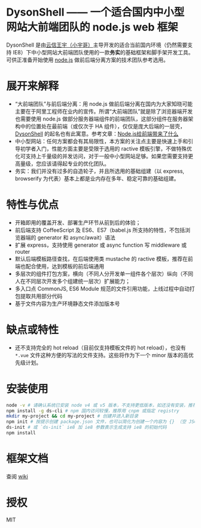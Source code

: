 # DysonShell —— 一个适合国内中小型网站大前端团队的 node.js web 框架

DysonShell 是由[云信](http://www.creditcloud.com)[王宇（小宇哥）](https://github.com/undoZen)主导开发的适合当前国内环境（仍然需要支持 IE8）下中小型网站大前端团队使用的一款**务实**的基础框架和脚手架开发工具。可供正准备开始使用 [node.js](https://nodejs.org) 做前后端分离方案的技术团队参考选用。

# 展开来解释

* “大前端团队”与前后端分离：用 node.js 做前后端分离在国内为大家知晓可能主要在于阿里工程师在业内的宣传。所谓“大前端团队”就是除了浏览器端开发也需要使用 node.js 做部分服务器端组件的前端团队，这部分组件在服务器架构中的位置处在最前端（或仅次于 HA 组件），仅仅是庞大后端的一层壳，[DysonShell](https://zh.wikipedia.org/wiki/%E6%88%B4%E6%A3%AE%E7%90%83) 的起名也有此寓意。参考文章：[Node.js给前端带来了什么](Node.js给前端带来了什么)
* 中小型网站：任何方案都会有其局限性，本方案的关注点主要是快速上手和引导初学者入门，性能方面主要是受限于选用的 ractive 模板引擎，不做特殊优化可支持上千量级的并发访问，对于一般中小型网站足够。如果您需要支持更高量级，您应该请得起专业的优化团队。
* 务实：我们并没有过多的自造轮子，并且所选用的基础组建（以 express, browserify 为代表）基本上都是业内存在多年、稳定可靠的基础组建。

# 特性与优点

* 开箱即用的覆盖开发、部署生产环节从前到后的体验；
* 前后端支持 CoffeeScript 及 ES6、ES7（babel.js 所支持的特性，不包括浏览器端的 generator 和 async/await）语法
* 扩展 express，支持使用 generator 或 async function 写 middleware 或 router
* 默认后端模板路径查找，在后端使用类 mustache 的 ractive 模板，推荐在前端也配合使用，达到模板的前后端通用
* 多层次的组件打包方案，横向（不同人分开发单一组件各个层次）纵向（不同人在不同层次开发多个组建统一层次）扩展能力；
* 多入口点 CommonJS, ES6 Module 规范的文件引用功能，上线过程中自动打包提取共用部分代码
* 基于文件内容为生产环境静态文件添加版本号

# 缺点或特性

* 还不支持完全的 hot reload（目前仅支持模板文件的 hot reload），也没有 `*.vue` 文件这种方便的写法的文件支持。这些将作为下一个 minor 版本的高优先级计划。

# 安装使用

```bash
node -v # 请确认系统已安装 node v4 或 v5 版本，不支持更低版本，如还没有安装，推荐 nvm 的方式安装
npm install -g ds-cli # npm 国内访问较慢，推荐用 cnpm 或指定 registry
mkdir my-project && cd my-project # 创建并进入新目录
npm init # 按提示创建 package.json 文件，也可以简化为创建一个内容为 {} （空 JSON对象）的 package.json 文件
ds-init # 或 `ds-init` ie8 加 ie8 参数表示生成支持 ie8 的初始代码
npm install
```

# 框架文档

查阅 [wiki](https://github.com/dysonshell/dysonshell/wiki)

# 授权
MIT
